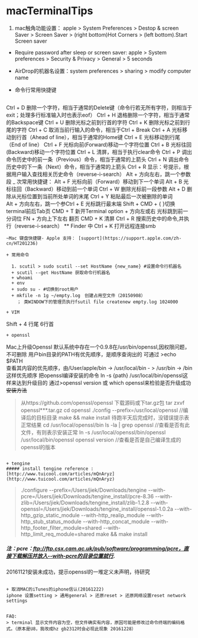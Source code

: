 # macTerminalTips

1. mac触角功能设置： apple > System Preferences > Destop & screen Saver > Screen Saver > (right bottom)Hot Corners > (left bottom).Start Screen saver

+ Require password after sleep or screen saver:  apple > System preferences > Security & Privacy > General > 5 seconds

+ AirDrop的机器名设置：system preferences > sharing > modify computer name

+ 命令行常用快捷键
  ```
Ctrl + D        删除一个字符，相当于通常的Delete键（命令行若无所有字符，则相当于exit；处理多行标准输入时也表示eof）
Ctrl + H        退格删除一个字符，相当于通常的Backspace键
Ctrl + U        删除光标之前到行首的字符
Ctrl + K        删除光标之前到行尾的字符
Ctrl + C        取消当前行输入的命令，相当于Ctrl + Break
Ctrl + A        光标移动到行首（Ahead of line），相当于通常的Home键
Ctrl + E        光标移动到行尾（End of line）
Ctrl + F        光标向前(Forward)移动一个字符位置
Ctrl + B        光标往回(Backward)移动一个字符位置
Ctrl + L        清屏，相当于执行clear命令
Ctrl + P        调出命令历史中的前一条（Previous）命令，相当于通常的上箭头
Ctrl + N        调出命令历史中的下一条（Next）命令，相当于通常的上箭头
Ctrl + R        显示：号提示，根据用户输入查找相关历史命令（reverse-i-search）
Alt + 方向左右，跳一个参数段
_
次常用快捷键：
Alt + F         光标向前（Forward）移动到下一个单词
Alt + B         光标往回（Backward）移动到前一个单词
Ctrl + W        删除光标前一段参数
Alt + D         删除从光标位置到当前所处单词的末尾
Ctrl + Y        粘贴最后一次被删除的单词  
Alt + 方向左右，跳一个参Ctrl + E 光标跳行最末端
Shift + CMD + { }切换terminal前后Tab页
CMD + T 新开Terminal
option + 方向左或右 光标跳到前一分词位
FN + 方向上下左右 翻页
CMD + K 清屏
Ctrl + R 搜索历史中的命令,并执行（reverse-i-search）
** Finder 中 Ctrl + K 打开远程连接smb
```
~Mac 键盘快捷键- Apple 支持： [support](https://support.apple.com/zh-cn/HT201236)

+ 常用命令
  
  1. scutil > sudo scutil --set HostName {new_name} #设置命令行机器名
  + scutil --get HostName 获取命令行机器名
  + whoami
  + env
  + sudo su - #切换到root用户
  + mkfile -n 1g ~/empty.log　创建占用空文件（20150908）
    ； 类WINDOW下的管理员执行fsutil file createnew empty.log 1024000

+ VIM
  ```
  Shift + 4 行尾  6行首
  ```
+ openssl
  ```
  Mac上升级Openssl
  默认系统中存在一个0.9.8在/usr/bin/openssl,因权限问题，不可删除
  用户bin目录的PATH有优先顺序，是顺序查询出的
  可通过 >echo $PATH   
  查看其内容的优先顺序，由/User/apple/bin -> /usr/local/bin - > /usr/bin -> /bin这样优先顺序
  把openssl编译安装的命令 ln -s {path} /usr/local/bin/openssl这样来达到升级目的
  通过>openssl version 或 which openssl来检验是否升级成功
  ~~安装方法~~
  > 从https://github.com/openssl/openssl 下载源码或下tar.gz包
  > tar zxvf openssl***.tar.gz
  > cd openssl
  > ./config --prefix=/usr/local/openssl  //编译后的目标目录
  > make && make install
  > 待跑半天后完成时，没错误提示表正常结果
  > cd /usr/local/openssl/bin
  > ls -la | grep openssl   //查看是否有此文件，有则表示安装正常
  > ln -s /usr/local/openssl/bin/openssl /usr/local/bin/openssl
  > openssl version    //查看是否是自己编译生成的openssl的版本
  ```

+ tengine
  ##### install tengine reference :[http://www.tuicool.com/articles/mQnAryz](http://www.tuicool.com/articles/mQnAryz)
  ```
> ./configure --prefix=/Users/jiek/Downloads/tengine --with-pcre=/Users/jiek/Downloads/tengine_install/pcre-8.36 --with-zlib=/Users/jiek/Downloads/tengine\_install/zlib-1.2.8 --with-openssl=/Users/jiek/Downloads/tengine_install/openssl-1.0.2a --with-http_gzip_static_module --with-http_realip_module --with-http_stub_status_module --with-http_concat_module --with-http_footer_filter_module=shared --with-http_limit_req_module=shared
> make && make install
##### 注：pcre：ftp://ftp.csx.cam.ac.uk/pub/software/programming/pcre，直接下载解压并放入--with-pcre的目录位置就行.
20161121安装未成功，提示openssl的一堆定义未声明，待研究

  ```
  
+ 取消MAC的iTunes的iphone信认(20161222)
 iphone 设置setting > 通用general > 还原reset > 还原网络设置reset network settings
 
 
FAQ:
> terminal 显示文件内容为空，但文件确实有内容，原因可能是修改过命令终端的编码格式。（原本是U8，我改成hz gb2312时会必现此现象 20161228）